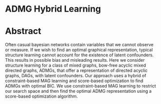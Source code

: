 # ADMG Hybrid Learning

# Abstract 
Often casual bayesian networks contain variables that we cannot observe or measure. If we wish to find an optimal graphical representation, typical structure learning cannot account for the existence of latent confounders. This results in possible bias and misleading results. Here we consider structure learning for a class of mixed graphs, bow-free acyclic mixed directed graphs, ADMGs, that offer a representation of directed acyclic graphs, DAGs, with  latent confounders. Our approach uses a hybrid of constraint-based MAG learning and score-based optimization to find ADMGs with optimal BIC. We use constraint-based MAG learning to restrict our search space and then find the optimal ADMG representation using a score-based optimization algorithm.
